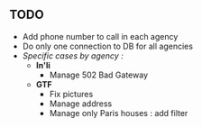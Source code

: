 ## TODO
  - Add phone number to call in each agency
  - Do only one connection to DB for all agencies
  - _Specific cases by agency :_
    - **In'li**
      - Manage 502 Bad Gateway
    - **GTF**
      - Fix pictures
      - Manage address
      - Manage only Paris houses : add filter
